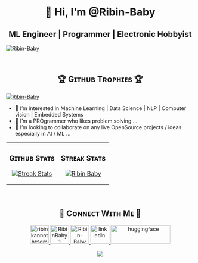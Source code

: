 <h1 align="center"> 👋 Hi, I’m @Ribin-Baby </h1>

<h2 align="center">  ML Engineer | Programmer | Electronic Hobbyist </h2>
<!--Profile Count Badge-->
<p align="left">
  <img src="https://komarev.com/ghpvc/?username=Ribin-Baby&label=Profile%20views&color=770677&style=for-the-badge&logo=star" alt="Ribin-Baby" style="padding-right:20px;" />
</p>
<br />
<!--Trophies Section-->   
<h2 align="center">🏆 Gɪᴛʜᴜʙ Tʀᴏᴘʜɪᴇs 🏆</h2>
<p align="left"> <a href="https://github.com/ryo-ma/github-profile-trophy"><img src="https://github-profile-trophy.vercel.app/?username=Ribin-Baby" alt="Ribin-Baby" /></a></p>

<!--Start Intro-->  
- 👀 I’m interested in Machine Learning | Data Science | NLP | Computer vision | Embedded Systems
- 🌱 I’m a PROgrammer who likes problem solving ...
- 💞️ I’m looking to collaborate on any live OpenSource projects / ideas especially in AI / ML  ...
  
<!--End Intro-->
<table width="100%">
  <tr>
    <td width="50%">
      <h3 align="center"><strong>Gɪᴛʜᴜʙ Sᴛᴀᴛs</strong></h3>
      <p align="center">
        <a href="https://github.com/Ribin-Baby">
          <img align="center" src="https://github-readme-stats.vercel.app/api/top-langs?username=Ribin-Baby&show_icons=true&locale=en&layout=compact" alt="Streak Stats" />
        </a>
      </p>
    </td>
    <td width="50%">
      <h3 align="center"><strong>Sᴛʀᴇᴀᴋ Sᴛᴀᴛs</strong></h3>
      <p align="center">
        <a href="https://github.com/Ribin-Baby">
          <img align="center" src="https://streak-stats.demolab.com?user=Ribin-Baby" alt="Ribin Baby" />
        </a>
      </p>
    </td>
  </tr>
</table>
<br />

<!--Contact Section--> 
<h2 align="center">🤝 Cᴏɴɴᴇᴄᴛ Wɪᴛʜ Mᴇ 🤝 </h2>
<div align="center">
  
<a href="mailto:ribinkannoth@gmail.com" target="_blank">
<img src="https://github.com/Kiran1689/kiran1689/blob/main/gmail.png" width=50 height=50 alt="ribinkannoth@gmail.com" style="margin-bottom: 5px;" />
</a>

<a href="https://twitter.com/RibinBaby1" target="_blank">
<img src="https://github.com/johan/svg-cleanups/blob/master/logos/twitter.svg" width=50 height=50 alt="RibinBaby1" style="margin-bottom: 5px;" />
</a>

<a href="https://www.githubcom/Ribin-Baby" target="_blank">
<img src="https://github.com/rahuldkjain/github-profile-readme-generator/blob/master/src/images/icons/Social/github.svg" width=50 height=50 alt="Ribin-Baby" style="margin-bottom: 5px;" />
</a>

<a href="https://www.linkedin.com/in/ribin-baby/" target="_blank">
<img src="https://raw.githubusercontent.com/rahuldkjain/github-profile-readme-generator/master/src/images/icons/Social/linked-in-alt.svg" width=50 height=50 alt="linkedin" style="margin-bottom: 5px;" />
  
</a>
<a href="https://huggingface.co/Ribin" target="_blank">
<img src="https://huggingface.co/datasets/huggingface/badges/resolve/main/follow-me-on-HF-xl.svg" width=160 height=50 alt="huggingface" style="margin-bottom: 5px;" />
</a>
</div>
<!---
Ribin-Baby/Ribin-Baby is a ✨ special ✨ repository because its `README.md` (this file) appears on your GitHub profile.
You can click the Preview link to take a look at your changes.
--->
<!--Footer--> 
<p align="center">
  <img src="https://capsule-render.vercel.app/api?type=waving&color=gradient&height=65&section=footer"/>
</p>
